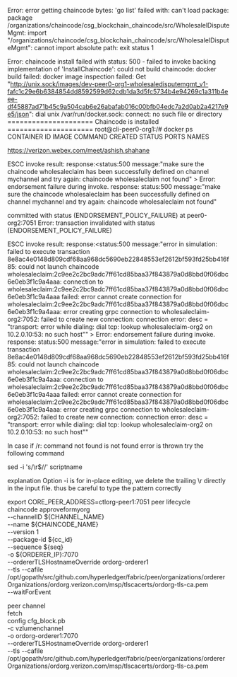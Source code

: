 Error: error getting chaincode bytes: 'go list' failed with: can't load package: package /organizations/chaincode/csg_blockchain_chaincode/src/WholesalelDisputeMgmt: import "/organizations/chaincode/csg_blockchain_chaincode/src/WholesalelDisputeMgmt": cannot import absolute path: exit status 1

Error: chaincode install failed with status: 500 - failed to invoke backing implementation of 'InstallChaincode': could not build chaincode: docker build failed: docker image inspection failed: Get "http://unix.sock/images/dev-peer0-org1-wholesaledisputemgmt_v1-fafc1c29e6b6384854dd8592599d62cdb1da3d5fc5734b4e94269c1a311b4eee-df45887ad71b45c9a504cab6e26abafab016c00bfb04edc7a2d0ab2a4217e9e5/json": dial unix /var/run/docker.sock: connect: no such file or directory
===================== Chaincode is installed  =====================
root@cli-peer0-org1:/# docker ps
CONTAINER ID   IMAGE     COMMAND   CREATED   STATUS    PORTS     NAMES


https://verizon.webex.com/meet/ashish.shahane

ESCC invoke result: response:<status:500 message:"make sure the chaincode wholesaleclaim has been successfully defined on channel mychannel and try again: chaincode wholesaleclaim not found" >
Error: endorsement failure during invoke. response: status:500 message:"make sure the chaincode wholesaleclaim has been successfully defined on channel mychannel and try again: chaincode wholesaleclaim not found"


committed with status (ENDORSEMENT_POLICY_FAILURE) at peer0-org2:7051
Error: transaction invalidated with status (ENDORSEMENT_POLICY_FAILURE)


ESCC invoke result: response:<status:500 message:"error in simulation: failed to execute transaction 8e8ac4e0148d809cdf68aa968dc5690eb22848553ef2612bf593fd25bb416f85: could not launch chaincode wholesaleclaim:2c9ee2c2bc9adc7ff61cd85baa37f843879a0d8bbd0f06dbc6e0eb3f1c9a4aaa: connection to wholesaleclaim:2c9ee2c2bc9adc7ff61cd85baa37f843879a0d8bbd0f06dbc6e0eb3f1c9a4aaa failed: error cannot create connection for wholesaleclaim:2c9ee2c2bc9adc7ff61cd85baa37f843879a0d8bbd0f06dbc6e0eb3f1c9a4aaa: error creating grpc connection to wholesaleclaim-org2:7052: failed to create new connection: connection error: desc = \"transport: error while dialing: dial tcp: lookup wholesaleclaim-org2 on 10.2.0.10:53: no such host\"" >
Error: endorsement failure during invoke. response: status:500 message:"error in simulation: failed to execute transaction 8e8ac4e0148d809cdf68aa968dc5690eb22848553ef2612bf593fd25bb416f85: could not launch chaincode wholesaleclaim:2c9ee2c2bc9adc7ff61cd85baa37f843879a0d8bbd0f06dbc6e0eb3f1c9a4aaa: connection to wholesaleclaim:2c9ee2c2bc9adc7ff61cd85baa37f843879a0d8bbd0f06dbc6e0eb3f1c9a4aaa failed: error cannot create connection for wholesaleclaim:2c9ee2c2bc9adc7ff61cd85baa37f843879a0d8bbd0f06dbc6e0eb3f1c9a4aaa: error creating grpc connection to wholesaleclaim-org2:7052: failed to create new connection: connection error: desc = \"transport: error while dialing: dial tcp: lookup wholesaleclaim-org2 on 10.2.0.10:53: no such host\""

In case if /r: command not found is not found error is thrown try the following command

sed -i 's/\r$//' scriptname

explanation
 Option -i is for in-place editing, we delete the trailing \r directly in the input file. thus be careful to type the pattern correctly

export CORE_PEER_ADDRESS=ctlorg-peer1:7051
peer lifecycle \
    chaincode approveformyorg \
    --channelID ${CHANNEL_NAME} \
    --name ${CHAINCODE_NAME} \
    --version 1 \
    --package-id ${cc_id} \
    --sequence ${seq} \
    -o ${ORDERER_IP}:7070 \
--ordererTLSHostnameOverride ordorg-orderer1 \
    --tls --cafile /opt/gopath/src/github.com/hyperledger/fabric/peer/organizations/ordererOrganizations/ordorg.verizon.com/msp/tlscacerts/ordorg-tls-ca.pem \
--waitForEvent

peer channel \
    fetch  \
    config cfg_block.pb \
    -c vzlumenchannel \
    -o ordorg-orderer1:7070 \
--ordererTLSHostnameOverride ordorg-orderer1 \
    --tls --cafile /opt/gopath/src/github.com/hyperledger/fabric/peer/organizations/ordererOrganizations/ordorg.verizon.com/msp/tlscacerts/ordorg-tls-ca.pem 
